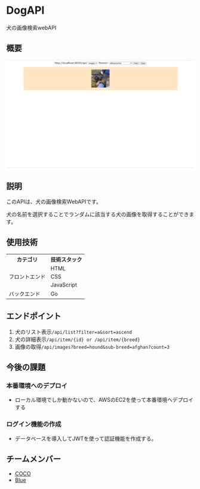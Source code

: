 # DogAPI
犬の画像検索webAPI
## 概要
![preview](./imagse/2024-03-11%2010.29.59%20localhost%20919dd51f5282.png)

## 説明

このAPIは、犬の画像検索WebAPIです。

犬の名前を選択することでランダムに該当する犬の画像を取得することができます。

## 使用技術

<table>
<tr>
  <th>カテゴリ</th>
  <th>技術スタック</th>
</tr>
<tr>
  <td rowspan=3>フロントエンド</td>
  <td>HTML</td>
</tr>
<tr>
  <td>CSS</td>
</tr>
<tr>
  <td>JavaScript</td>
</tr>
<tr>
  <td rowspan=2>バックエンド</td>
  <td>Go</td>
</tr>
</table>

## エンドポイント
1. 犬のリスト表示`/api/list?filter=a&sort=ascend`
2. 犬の詳細表示`/api/item/{id} or /api/item/{breed}`
3. 画像の取得`/api/images?breed=hound&sub-breed=afghan?count=3`

## 今後の課題
### 本番環境へのデプロイ
- ローカル環境でしか動かないので、AWSのEC2を使って本番環境へデプロイする

### ログイン機能の作成
- データベースを導入してJWTを使って認証機能を作成する。

## チームメンバー
- [COCO](https://github.com/Taiga2022)
- [Blue](https://github.com/S-Taichiii)
